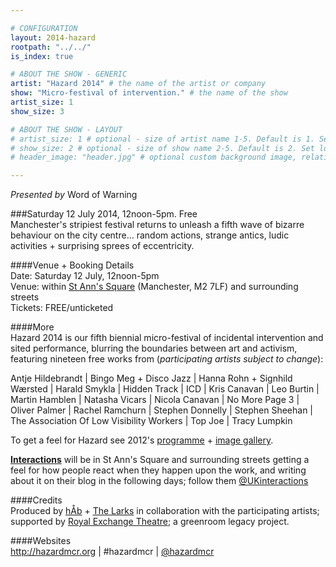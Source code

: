 ```yaml
---

# CONFIGURATION
layout: 2014-hazard
rootpath: "../../"
is_index: true

# ABOUT THE SHOW - GENERIC
artist: "Hazard 2014" # the name of the artist or company
show: "Micro-festival of intervention." # the name of the show
artist_size: 1
show_size: 3

# ABOUT THE SHOW - LAYOUT
# artist_size: 1 # optional - size of artist name 1-5. Default is 1. Set longer names to lower values
# show_size: 2 # optional - size of show name 2-5. Default is 2. Set longer names to lower values
# header_image: "header.jpg" # optional custom background image, relative to current page

---
```

*Presented by* Word of Warning        
        
###Saturday 12 July 2014, 12noon-5pm. Free     
Manchester's stripiest festival returns to unleash a fifth wave of bizarre behaviour on the city centre… random actions, strange antics, ludic activities + surprising sprees of eccentricity.    
              
####Venue + Booking Details        
Date: Saturday 12 July, 12noon-5pm                
Venue: within [St Ann's Square](http://bit.ly/1wrGmvW) (Manchester, M2 7LF) and surrounding streets       
Tickets: FREE/unticketed            
                
####More         
Hazard 2014 is our fifth biennial micro-festival of incidental intervention and sited performance, blurring the boundaries between art and activism, featuring nineteen free works from (*participating artists subject to change*):      
               
Antje Hildebrandt | Bingo Meg + Disco Jazz  | Hanna Rohn + Signhild Wærsted | Harald Smykla | Hidden Track | ICD | Kris Canavan | Leo Burtin | Martin Hamblen | Natasha Vicars | Nicola Canavan | No More Page 3 | Oliver Palmer | Rachel Ramchurn | Stephen Donnelly | Stephen Sheehan | The Association Of Low Visibility Workers | Top Joe | Tracy Lumpkin                  
                  
To get a feel for Hazard see 2012's [programme](/archive/2012-hazard) + [image gallery](/galleries/2012-hazard).       
              
**[Interactions](http://www.interactionsperformance.wordpress.com)** will be in St Ann's Square and surrounding streets getting a feel for how people react when they happen upon the work, and writing about it on their blog in the following days; follow them [@UKinteractions](http://twitter.com/UKinteractions)                
                       
####Credits        
Produced by [hÅb](/hab) + [The Larks](http://www.the-larks.com) in collaboration with the participating artists; supported by [Royal Exchange Theatre](http://www.royalexchange.co.uk); a greenroom legacy project.               
           
####Websites           
<http://hazardmcr.org> | #hazardmcr | [@hazardmcr](http://twitter.com/HazardMcr)

